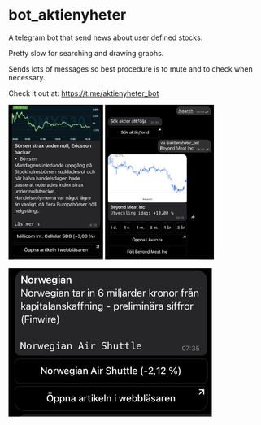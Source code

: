 # bot_aktienyheter
A telegram bot that send news about user defined stocks.

Pretty slow for searching and drawing graphs.

Sends lots of messages so best procedure is to mute and to check when necessary.

Check it out at: https://t.me/aktienyheter_bot

<p float="left">
  <img src="https://github.com/theolundqvist/images_for_readme/blob/main/aktienyheter_2.jpg" height="305" />
  <img src="https://github.com/theolundqvist/images_for_readme/blob/main/aktienyheter_3.jpg" height="305" />
</p>
 <img src="https://github.com/theolundqvist/images_for_readme/blob/main/aktienyheter_1.jpg" width="400" />
